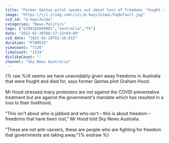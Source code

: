 ```yaml
---
title: "Former Qantas pilot speaks out about loss of freedoms 'fought and died for'"
image: "https:\/\/i.ytimg.com\/vi\/m-kwycJnJaw\/hqdefault.jpg"
vid_id: "m-kwycJnJaw"
categories: "News-Politics"
tags: ["6298182689001","australia","fb"]
date: "2022-02-20T08:17:15+03:00"
vid_date: "2022-02-20T02:16:01Z"
duration: "PT8M53S"
viewcount: "7226"
likeCount: "1534"
dislikeCount: ""
channel: "Sky News Australia"
---
```

{% raw %}It seems we have unavoidably given away freedoms in Australia that were fought and died for, says former Qantas pilot Graham Hood.<br /><br />Mr Hood stressed many protesters are not against the COVID preventative treatment but are against the government's mandate which has resulted in a loss to their livelihood. <br /><br />&quot;This isn't about who is jabbed and who isn't – this is about freedom – freedoms that have been lost,&quot; Mr Hood told Sky News Australia.<br /><br />&quot;These are not anti-vaxxers, these are people who are fighting for freedom that governments are taking away.&quot;{% endraw %}
